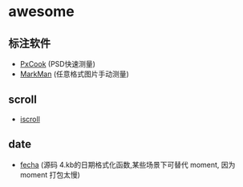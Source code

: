 # awesome

## 标注软件

- [PxCook](http://www.fancynode.com.cn/pxcook) (PSD快速测量)
- [MarkMan](http://www.getmarkman.com/) (任意格式图片手动测量)

## scroll

- [iscroll](./demo/iscroll/)

## date

- [fecha](https://github.com/taylorhakes/fecha) (源码 4.kb的日期格式化函数,某些场景下可替代 moment, 因为 moment 打包太慢)
